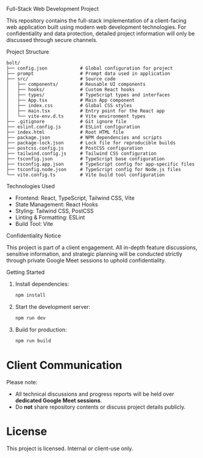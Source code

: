 Full-Stack Web Development Project

This repository contains the full-stack implementation of a client-facing web application built using modern web development technologies. For confidentiality and data protection, detailed project information will only be discussed through secure channels.

 Project Structure

```
bolt/
├── config.json            # Global configuration for project
├── prompt                 # Prompt data used in application
├── src/                   # Source code
│   ├── components/        # Reusable UI components
│   ├── hooks/             # Custom React hooks
│   ├── types/             # TypeScript types and interfaces
│   ├── App.tsx            # Main App component
│   ├── index.css          # Global CSS styles
│   ├── main.tsx           # Entry point for the React app
│   └── vite-env.d.ts      # Vite environment types
├── .gitignore             # Git ignore file
├── eslint.config.js       # ESLint configuration
├── index.html             # Root HTML file
├── package.json           # NPM dependencies and scripts
├── package-lock.json      # Lock file for reproducible builds
├── postcss.config.js      # PostCSS configuration
├── tailwind.config.js     # Tailwind CSS configuration
├── tsconfig.json          # TypeScript base configuration
├── tsconfig.app.json      # TypeScript config for app-specific files
├── tsconfig.node.json     # TypeScript config for Node.js files
└── vite.config.ts         # Vite build tool configuration
```

 Technologies Used

- Frontend: React, TypeScript, Tailwind CSS, Vite
- State Management: React Hooks
- Styling: Tailwind CSS, PostCSS
- Linting & Formatting: ESLint
- Build Tool: Vite

 Confidentiality Notice

This project is part of a client engagement. All in-depth feature discussions, sensitive information, and strategic planning will be conducted strictly through private Google Meet sessions to uphold confidentiality.

 Getting Started

1. Install dependencies:
   ```bash
   npm install
   ```

2. Start the development server:
   ```bash
   npm run dev
   ```

3. Build for production:
   ```bash
   npm run build
   ```

# Client Communication

Please note:
- All technical discussions and progress reports will be held over **dedicated Google Meet sessions**.
- Do **not** share repository contents or discuss project details publicly.

# License

This project is licensed. Internal or client-use only.
